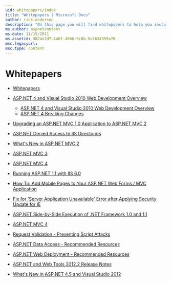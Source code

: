 ```yaml
---
uid: whitepapers/index
title: "Whitepapers | Microsoft Docs"
author: rick-anderson
description: "On this page you will find whitepapers to help you install and configure ASP.NET, and to assist you to write secure, fast and flexible ASP.NET applications."
ms.author: aspnetcontent
ms.date: 11/15/2011
ms.assetid: 3824e2d7-446f-406b-9c8b-5a1634359a78
msc.legacyurl: 
msc.type: content
---
```

Whitepapers
====================
- [Whitepapers](overview.md)
- [ASP.NET 4 and Visual Studio 2010 Web Development Overview](aspnet4/index.md)

    - [ASP.NET 4 and Visual Studio 2010 Web Development Overview](aspnet4/overview.md)
    - [ASP.NET 4 Breaking Changes](aspnet4/breaking-changes.md)
- [Upgrading an ASP.NET MVC 1.0 Application to ASP.NET MVC 2](aspnet-mvc2-upgrade-notes.md)
- [ASP.NET Denied Access to IIS Directories](denied-access-to-iis-directories.md)
- [What's New in ASP.NET MVC 2](what-is-new-in-aspnet-mvc.md)
- [ASP.NET MVC 3](mvc3-release-notes.md)
- [ASP.NET MVC 4](mvc4-beta-release-notes.md)
- [Running ASP.NET 1.1 with IIS 6.0](aspnet-and-iis6.md)
- [How To: Add Mobile Pages to Your ASP.NET Web Forms / MVC Application](add-mobile-pages-to-your-aspnet-web-forms-mvc-application.md)
- [Fix for 'Server Application Unavailable' Error after Applying Security Update for IE](ms03-32-issue.md)
- [ASP.NET Side-by-Side Execution of .NET Framework 1.0 and 1.1](side-by-side-with-10.md)
- [ASP.NET MVC 4](mvc4-release-notes.md)
- [Request Validation - Preventing Script Attacks](request-validation.md)
- [ASP.NET Data Access - Recommended Resources](aspnet-data-access-content-map.md)
- [ASP.NET Web Deployment - Recommended Resources](aspnet-web-deployment-content-map.md)
- [ASP.NET and Web Tools 2012.2 Release Notes](aspnet-and-web-tools-20122-release-notes.md)
- [What's New in ASP.NET 4.5 and Visual Studio 2012](whats-new-in-aspnet-45-and-visual-studio-2012.md)
